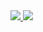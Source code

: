 <a href="https://www.notion.so/4b55cc0e9cea42edb8b728c9ae5e202f">
  <img src="https://img.shields.io/badge/Notion-000000?style=flat-square&logo=notion&logoColor=white"/>
</a>  
<a href="https://blog.naver.com/adserina">
  <img src="https://img.shields.io/badge/Naver-000000?style=flat-square&logo=naver&logoColor=green"/>
</a>  

<!--
**EunJeeKim0402/EunJeeKim0402** is a ✨ _special_ ✨ repository because its `README.md` (this file) appears on your GitHub profile.

<img src="https://img.shields.io/badge/이름-색상코드?style=flat-square&logo=로고명&logoColor=로고색"/>

Here are some ideas to get you started:

- 🔭 I’m currently working on ...
- 🌱 I’m currently learning ...
- 👯 I’m looking to collaborate on ...
- 🤔 I’m looking for help with ...
- 💬 Ask me about ...
- 📫 How to reach me: ...
- 😄 Pronouns: ...
- ⚡ Fun fact: ...
-->

